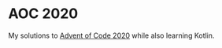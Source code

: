 # AOC 2020

My solutions to [Advent of Code 2020](https://adventofcode.com/) while also learning Kotlin.

